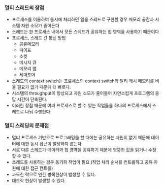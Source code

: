 ### 멀티 스레드의 장점

- 프로세스를 이용하여 동시에 처리하던 일을 스레드로 구현할 경우 메모리 공간과 시스템 자원 소모가 줄어든다
- 스레드는 한 프로세스 내에서 모든 스레드가 공유하는 힙 영역을 사용하기 때문이다
- 프로세스, 스레드 간 통신 방법
    - 공유메모리
    - 파이프
    - 소켓
    - 메시지 큐
    - 메모리 맵
    - 세마포어
- 스레드의 context switch는 프로세스의 context switch와 달리 캐시 메모리를 비울 필요가 없기 때문에 더 빠르다.
- 시스템의 throughput이 향상되고 자원 소모가 줄어들어 자연스럽게 프로그램의 응답 시간이 단축된다.
- 이러한 장점 때문에 여러 프로세스로 할 수 있는 작업들을 하나의 프로세스에서 스레드로 나눠 수행한다.

### 멀티 스레딩의 문제점

- 멀티 프로세스 기반으로 프로그래밍을 할 때에는 공유하는 자원이 없기 때문에 데이터에 대한 동시 접근이 발생하지 않는다.
- 서로 다른 스레드가 데이터와 힙 영역을 공유하기 때문에 엉뚱한 값을 읽거나 수정할 수 있다.
- 쓰레드를 사용하는 경우 동기화 작업이 필요 (작업 처리 순서를 컨트롤하고 공유 자원에 대한 접근 컨트롤)
- 과도한 락으로 인한 병목현상이 발생할 수 있다.
- 데드락 현상이 발생할 수 있다.